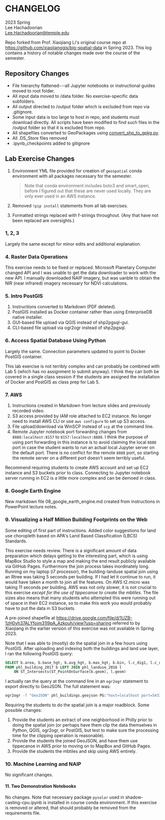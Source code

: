 # CHANGELOG

2023 Spring\
Lee Hachadoorian\
Lee.Hachadoorian@temple.edu

Repo forked from Prof. Xiaojiang Li's original course repo at <https://github.com/xiaojianggis/big-spatial-data> in Spring 2023. This log contains a history of notable changes made over the course of the semester.

## Repository Changes

* File hierarchy flattened---all Jupyter notebooks or instructional guides moved to root folder.
* All input data moved to /data folder. No exercise-specific data subfolders.
* All output directed to /output folder which is excluded from repo via .gitignore.
* Some input data is too large to host in repo, and students must download directly. All scripts have been modified to find such files in the /output folder so that it is excluded from repo.
* All shapefiles converted to GeoPackages using [convert_shp_to_gpkg.py](convert_shp_to_gpkg.py).
* All .DS_Store files removed
* .ipynb_checkpoints added to gitignore

## Lab Exercise Changes

1. Environment YML file provided for creation of `geospatial` conda environment with all packages necessary for the semester.
    
    > Note that conda environment includes boto3 and smart_open, before I figured out that these are never used locally. They are only ever used in an AWS instance.
2. Removed `!pip install` statements from all lab exercises.
3. Formatted strings replaced with f-strings throughout. (Any that have not been replaced are oversights.)

### 1, 2, 3

Largely the same except for minor edits and additional explanation.

### 4. Raster Data Operations

This exercise needs to be fixed or replaced. Microsoft Planetary Computer changed API and I was unable to get the data downloader to work with the new API. I manually downloaded NAIP imagery, but was uanble to obtain the NIR (near infrared) imagery necessary for NDVI calculations.

### 5. Intro PostGIS

1. Instructions converted to Markdown (PDF deleted).
2. PostGIS installed as Docker container rather than using EnterpriseDB native installer.
3. GUI-based file upload via QGIS instead of shp2pgsql-gui.
4. CLI-based file upload via ogr2ogr instead of shp2pgsql.

### 6. Access Spatial Database Using Python

Largely the same. Connection parameters updated to point to Docker PostGIS container.

This lab exercise is not terribly complex and can probably be combined with Lab 5 (which has no assignment to submit anyway). I think they can both be covered in a single class session if the students are assigned the installation of Docker and PostGIS as class prep for Lab 5.

### 7. AWS

1. Instructions created in Markdown from lecture slides and previously recorded video.
2. S3 access provided by IAM role attached to EC2 instance. No longer need to install AWS CLI or use `aws configure` to set up S3 access.
3. File upload/download via WinSCP instead of `scp` at the command line.
4. Remote Jupyter notebook port forwarding changes from `8888:localhost:8157` to `8157:localhost:8888`. I think the purpose of using port forwarding in this instance is to avoid claiming the local `8888` port in case the student wants to run an actual local Jupyter server on the default port. There is no conflict for the remote `8888` port, so starting the remote server on a different port doesn't seem terribly useful.

Recommend requiring students to create AWS account and set up EC2 instance and S3 buckets prior to class. Connecting to Jupyter notebook server running in EC2 is a little more complex and can be demoed in class.

### 8. Google Earth Engine

New markdown file 08_google_earth_engine.md created from instructions in PowerPoint lecture notes.

### 9. Visualizing a Half Million Building Footprints on the Web

Some editing of first part of instructions. Added color suggestions for land use choropleth based on APA's Land Based Classification (LBCS) Standards.

This exercise needs review. There is a significant amount of data preparation which delays getting to the interesting part, which is using MapBox Studio to style a map and making the end result publicly available via GitHub Pages. Furthermore the join process takes inordinately long. Running on my laptop (i7 processor), the building-landuse spatial join using an Rtree was taking 5 seconds per building. If I had let it continue to run, it would have taken a month to join all the features. On AWS t2.micro was taking 11 seconds per building. AWS was not only slower, it is not crucial to this exercise *except for the use of tippecanoe to create the mbtiles*. The file sizes also means that many students who attempted this were running out of space in their EC2 instance, so to make this work you would probably have to put the data in S3 buckets.

A pre-joined shapefile at <https://drive.google.com/file/d/1UZB-1zH0vh37ALYfojm31I9pA_Azkouh/view?usp=sharing> referred to by Xiaojiang in the earlier version of this exercise was not available in Spring 2023.

Note that I was able to (mostly) do the spatial join in a few hours using PostGIS. After uploading and indexing both the buildings and land use layer, I ran the following PostGIS query:

```sql
SELECT b.area, b.base_hgt, b.avg_hgt, b.max_hgt, b.bin, l.c_dig1, l.c_dig2, l.c_dig3, st_transform(b.geom, 4326) 
FROM phl_building_2017 b LEFT JOIN phl_landuse_2016 l 
    ON ST_Intersects(ST_PointOnSurface(b.geom), l.geom)
```

I actually ran the query at the command line in an `ogr2ogr` statement to export directly to GeoJSON. The full statement was:

```sh
ogr2ogr -f "GeoJSON" phl_buildings.geojson PG:"host=localhost port=5433 dbname=gis user=docker password=docker" -sql "SELECT b.area, b.base_hgt, b.avg_hgt, b.max_hgt, b.bin, l.c_dig1, l.c_dig2, l.c_dig3, st_transform(b.geom, 4326) FROM phl_building_2017 b LEFT JOIN phl_landuse_2016 l ON ST_Intersects(ST_PointOnSurface(b.geom), l.geom)"
```

Requiring the students to do the spatial join is a major roadblock. Some possible changes:

1. Provide the students an extract of one neighborhood in Philly prior to doing the spatial join (or perhaps have them clip the data themselves in Python, QGIS, ogr2ogr, or PostGIS, but test to make sure the processing time for the clipping operation is reasonable).
2. Provide the students the joined GeoJSON, and have them use tippecanoe in AWS prior to moving on to MapBox and GitHub Pages.
3. Provide the students the mbtiles and skip using AWS entirely.

### 10. Machine Learning and NAIP

No significant changes.

#### 11. Two Demonstration Notebooks

No changes. Note that necessary package `pysolar` used in shadow-casting-cpu.ipynb is installed in course conda environment. If this exercise is removed or altered, that should probably be removed from the requirements file.
